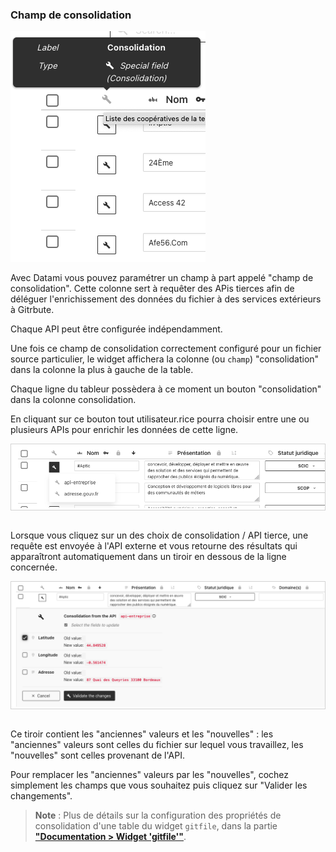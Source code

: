 ### Champ de consolidation

<div>
  <img
    alt="TUTORIAL-EDITION-CSV-CONSOLIDATE"
    src="https://raw.githubusercontent.com/multi-coop/datami-website-content/main/images/tutorial/edit-csv/edit-csv-consolidate.png"
    />
</div>

Avec Datami vous pouvez paramétrer un champ à part appelé "champ de consolidation". Cette colonne sert à requêter des APis tierces afin de déléguer l'enrichissement des données du fichier à des services extérieurs à Gitrbute.

Chaque API peut être configurée indépendamment.

Une fois ce champ de consolidation correctement configuré pour un fichier source particulier, le widget affichera la colonne (ou `champ`) "consolidation" dans la colonne la plus à gauche de la table.

Chaque ligne du tableur possèdera à ce moment un bouton "consolidation" <span class="icon"><i class="mdi mdi-wrench"></i></span> dans la colonne consolidation.

En cliquant sur ce bouton tout utilisateur.rice pourra choisir entre une ou plusieurs APIs pour enrichir les données de cette ligne.

<div style="border: thin solid lightgrey;">
  <img
    alt="TUTORIAL-EDITION-CSV-CONSOLIDATE-ROW"
    src="https://raw.githubusercontent.com/multi-coop/datami-website-content/main/images/tutorial/edit-csv/edit-csv-consolidate-row.png"
    />
</div>

<br>

Lorsque vous cliquez sur un des choix de consolidation / API tierce, une requête est envoyée à l'API externe et vous retourne des résultats qui apparaîtront automatiquement dans un tiroir en dessous de la ligne concernée.

<div style="border: thin solid lightgrey;">
  <img
    alt="TUTORIAL-EDITION-CSV-CONSOLIDATE-ROW"
    src="https://raw.githubusercontent.com/multi-coop/datami-website-content/main/images/tutorial/edit-csv/edit-csv-consolidate-row-result.png"
    />
</div>

<br>

Ce tiroir contient les "anciennes" valeurs et les "nouvelles" :  les "anciennes" valeurs sont celles du fichier sur lequel vous travaillez, les "nouvelles" sont celles provenant de l'API.

Pour remplacer les "anciennes" valeurs par les "nouvelles", cochez simplement les champs que vous souhaitez puis cliquez sur "Valider les changements".

> **Note** : Plus de détails sur la configuration des propriétés de consolidation d'une table du widget `gitfile`, dans la partie **["Documentation > Widget 'gitfile'"](/docs-gitfile)**.
